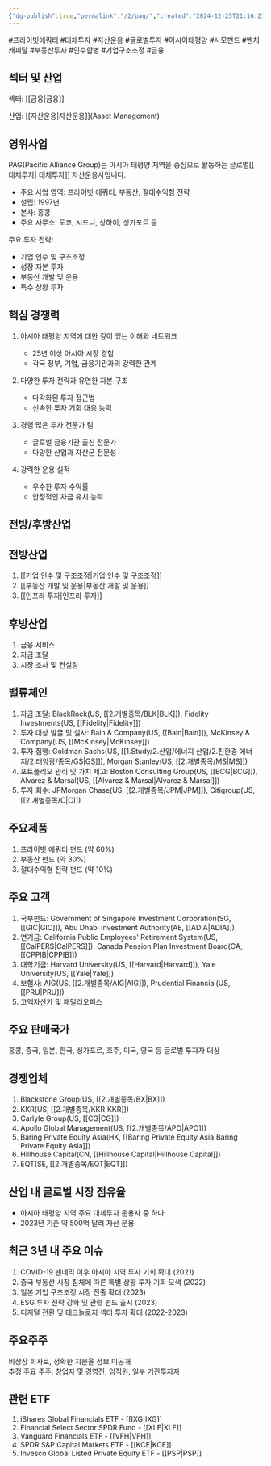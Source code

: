 ```yaml
---
{"dg-publish":true,"permalink":"/2/pag/","created":"2024-12-25T21:16:21.815+09:00","updated":"2025-07-29T21:37:05.035+09:00"}
---
```


#프라이빗에쿼티 #대체투자 #자산운용 #글로벌투자 #아시아태평양 #사모펀드 #벤처캐피탈 #부동산투자 #인수합병 #기업구조조정 #금융

## 섹터 및 산업

섹터: [[금융\|금융]]

산업: [[자산운용\|자산운용]](Asset Management)

## 영위사업

PAG(Pacific Alliance Group)는 아시아 태평양 지역을 중심으로 활동하는 글로벌[[ 대체투자\| 대체투자]] 자산운용사입니다.

- 주요 사업 영역: 프라이빗 에쿼티, 부동산, 절대수익형 전략
- 설립: 1997년
- 본사: 홍콩
- 주요 사무소: 도쿄, 시드니, 상하이, 싱가포르 등

주요 투자 전략:

- 기업 인수 및 구조조정
- 성장 자본 투자
- 부동산 개발 및 운용
- 특수 상황 투자

## 핵심 경쟁력

1. 아시아 태평양 지역에 대한 깊이 있는 이해와 네트워크
    
    - 25년 이상 아시아 시장 경험
    - 각국 정부, 기업, 금융기관과의 강력한 관계
    
2. 다양한 투자 전략과 유연한 자본 구조
    
    - 다각화된 투자 접근법
    - 신속한 투자 기회 대응 능력
    
3. 경험 많은 투자 전문가 팀
    
    - 글로벌 금융기관 출신 전문가
    - 다양한 산업과 자산군 전문성
    
4. 강력한 운용 실적
    
    - 우수한 투자 수익률
    - 안정적인 자금 유치 능력
    

## 전방/후방산업

## 전방산업

1. [[기업 인수 및 구조조정\|기업 인수 및 구조조정]]
2. [[부동산 개발 및 운용\|부동산 개발 및 운용]]
3. [[인프라 투자\|인프라 투자]]

## 후방산업

1. 금융 서비스
2. 자금 조달
3. 시장 조사 및 컨설팅

## 밸류체인

1. 자금 조달: BlackRock(US, [[2.개별종목/BLK\|BLK]]), Fidelity Investments(US, [[Fidelity\|Fidelity]])
2. 투자 대상 발굴 및 실사: Bain & Company(US, [[Bain\|Bain]]), McKinsey & Company(US, [[McKinsey\|McKinsey]])
3. 투자 집행: Goldman Sachs(US, [[1.Study/2.산업/에너지 산업/2.친환경 에너지/2.태양광/종목/GS\|GS]]), Morgan Stanley(US, [[2.개별종목/MS\|MS]])
4. 포트폴리오 관리 및 가치 제고: Boston Consulting Group(US, [[BCG\|BCG]]), Alvarez & Marsal(US, [[Alvarez & Marsal\|Alvarez & Marsal]])
5. 투자 회수: JPMorgan Chase(US, [[2.개별종목/JPM\|JPM]]), Citigroup(US, [[2.개별종목/C\|C]])

## 주요제품

1. 프라이빗 에쿼티 펀드 (약 60%)
2. 부동산 펀드 (약 30%)
3. 절대수익형 전략 펀드 (약 10%)

## 주요 고객

1. 국부펀드: Government of Singapore Investment Corporation(SG, [[GIC\|GIC]]), Abu Dhabi Investment Authority(AE, [[ADIA\|ADIA]])
2. 연기금: California Public Employees' Retirement System(US, [[CalPERS\|CalPERS]]), Canada Pension Plan Investment Board(CA, [[CPPIB\|CPPIB]])
3. 대학기금: Harvard University(US, [[Harvard\|Harvard]]), Yale University(US, [[Yale\|Yale]])
4. 보험사: AIG(US, [[2.개별종목/AIG\|AIG]]), Prudential Financial(US, [[PRU\|PRU]])
5. 고액자산가 및 패밀리오피스

## 주요 판매국가

홍콩, 중국, 일본, 한국, 싱가포르, 호주, 미국, 영국 등 글로벌 투자자 대상

## 경쟁업체

1. Blackstone Group(US, [[2.개별종목/BX\|BX]])
2. KKR(US, [[2.개별종목/KKR\|KKR]])
3. Carlyle Group(US, [[CG\|CG]])
4. Apollo Global Management(US, [[2.개별종목/APO\|APO]])
5. Baring Private Equity Asia(HK, [[Baring Private Equity Asia\|Baring Private Equity Asia]])
6. Hillhouse Capital(CN, [[Hillhouse Capital\|Hillhouse Capital]])
7. EQT(SE, [[2.개별종목/EQT\|EQT]])

## 산업 내 글로벌 시장 점유율

- 아시아 태평양 지역 주요 대체투자 운용사 중 하나
- 2023년 기준 약 500억 달러 자산 운용

## 최근 3년 내 주요 이슈

1. COVID-19 팬데믹 이후 아시아 지역 투자 기회 확대 (2021)
2. 중국 부동산 시장 침체에 따른 특별 상황 투자 기회 모색 (2022)
3. 일본 기업 구조조정 시장 진출 확대 (2023)
4. ESG 투자 전략 강화 및 관련 펀드 출시 (2023)
5. 디지털 전환 및 테크놀로지 섹터 투자 확대 (2022-2023)

## 주요주주

비상장 회사로, 정확한 지분율 정보 미공개  
추정 주요 주주: 창업자 및 경영진, 임직원, 일부 기관투자자

## 관련 ETF

1. iShares Global Financials ETF - [[IXG\|IXG]]
2. Financial Select Sector SPDR Fund - [[XLF\|XLF]]
3. Vanguard Financials ETF - [[VFH\|VFH]]
4. SPDR S&P Capital Markets ETF - [[KCE\|KCE]]
5. Invesco Global Listed Private Equity ETF - [[PSP\|PSP]]